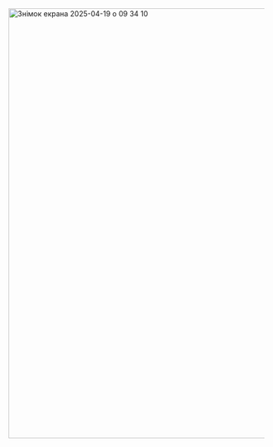 <img width="848" alt="Знімок екрана 2025-04-19 о 09 34 10" src="https://github.com/user-attachments/assets/a5e0e360-2d70-4501-8e7c-8de8507a5c2e" />
